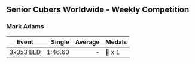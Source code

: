 ## Senior Cubers Worldwide - Weekly Competition
### Mark Adams

| Event | Single | Average | Medals |
| -- | --: | --: | :-- |
| [3x3x3 BLD](mark_adams/333bf.md) | 1:46.60 | - | 🥉 x 1 |

<!-- Global site tag (gtag.js) - Google Analytics -->
<script async src="https://www.googletagmanager.com/gtag/js?id=UA-86348435-3"></script>
<script>window.dataLayer = window.dataLayer || []; function gtag() {dataLayer.push(arguments);} gtag('js', new Date()); gtag('config', 'UA-86348435-3');</script>
